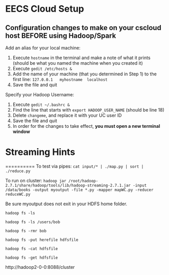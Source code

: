 EECS Cloud Setup
=========

## Configuration changes to make on your cscloud host BEFORE using Hadoop/Spark

Add an alias for your local machine:

1. Execute `hostname` in the terminal and make a note of what it prints (should be what you named the machine when you created it)
2. Execute `gedit /etc/hosts &`
3. Add the name of your machine (that you determined in Step 1) to the first line: `127.0.0.1   myhostname  localhost`
4. Save the file and quit

Specify your Hadoop Username:

1. Execute `gedit ~/.bashrc &`
2. Find the line that starts with `export HADOOP_USER_NAME` (should be line 18)
3. Delete `changeme`, and replace it with your UC user ID
4. Save the file and quit
5. In order for the changes to take effect, **you must open a new terminal window**

# Streaming Hints #
==========
To test via pipes:
`cat input/* | ./map.py | sort | ./reduce.py`

To run on cluster:
`hadoop jar /root/hadoop-2.7.1/share/hadoop/tools/lib/hadoop-streaming-2.7.1.jar -input /data/books -output myoutput -file *.py -mapper mapWC.py -reducer reduceWC.py`

Be sure myoutput does not exit in your HDFS home folder.

`hadoop fs -ls `

`hadoop fs -ls /users/bob`

`hadoop fs -rmr bob`

`hadoop fs -put herefile hdfsfile`

`hadoop fs -cat hdfsfile`

`hadoop fs -get hdfsfile`

http://hadoop2-0-0:8088/cluster
